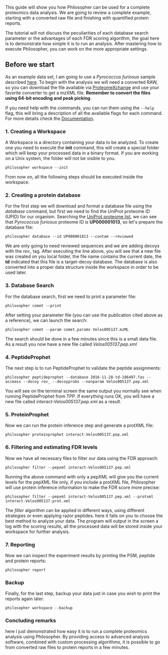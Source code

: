 This guide will show you how Philosopher can be used for a complete proteomics data analysis. We are going to review a complete example, starting with a converted raw file and finishing with quantified protein reports.

The tutorial will not discuss the peculiarities of each database search parameter or the advantages of each FDR scoring algorithm, the goal here is to demonstrate how simple it is to run an analysis. After mastering how to execute Philosopher, you can work on the more appropriate settings.


## Before we start

As an example data set, I am going to use a _Pyrococcus furiosus_ sample described [here](http://pubs.acs.org/doi/abs/10.1021/pr300055q). To begin with the analysis we will need a converted RAW, so you can download the file available via [ProteomeXchange](http://proteomecentral.proteomexchange.org/cgi/GetDataset?ID=PXD001077) and use your favorite converter to get a mzXML file. __Remember to convert the files using 64-bit encoding and peak picking__.

If you need help with the commands, you can run them using the `--help` flag, this will bring a description of all the available flags for each command. For more details check the [Documentation](documentation.md).


### 1. Creating a Workspace

A Workspace is a directory containing your data to be analyzed. To create one you need to execute the __init__ command, this will create a special folder which will keep your processed data in a binary format. If you are working on a Unix system, the folder will not be visible to you.

`philosopher workspace --init`

From now on, all the following steps should be executed inside the workspace.


### 2. Creating a protein database

For the first step we will download and format a database file using the _database_ command, but first we need to find the UniProt proteome ID (UPID) for our organism. Searching the [UniProt proteome list](http://www.uniprot.org/proteomes), we can see that _Pyrococcus furiosus_ proteome ID is **UP000001013**, so let's prepare the database file:

`philosopher database --id UP000001013 --contam --reviewed`

We are only going to need reviewed sequences and we are adding decoys with the _rev__ tag. After executing the line above, you will see that a new file was created on you local folder, the file name contains the current date, the **td** indicated that this file is a target-decoy database. The database is also converted into a proper data structure inside the workspace in order to be used later.


### 3. Database Search

For the database search, first we need to print a parameter file:

`philosopher comet --print`

After setting your parameter file (you can use the publication cited above as a reference), we can launch the search:

`philosopher comet --param comet.params Velos005137.mzML`

The search should be done in a few minutes since this is a small data file. As a result you now have a new file called _Velos005137.pep.xml_


### 4. PeptideProphet

The next step is to run PeptideProphet to validate the peptide assignments:

`philosopher peptideprophet --database 2016-11-28-td-186497.fas --accmass --decoy rev_ --decoyprobs --nonparam Velos005137.pep.xml`

You will see on the terminal screen the same output you normally see when running PeptideProphet from TPP. If everything runs OK, you will have a new file called _interact-Velos005137.pep.xml_ as a result.


### 5. ProteinProphet

Now we can run the protein inference step and generate a protXML file:

`philosopher proteinprophet interact-Velos005137.pep.xml`


### 6. Filtering and estimating FDR levels

Now we have all necessary files to filter our data using the FDR approach:

`philosopher filter --pepxml interact-Velos005137.pep.xml`

Running the above command with only a pepXML will give you the current levels for the pepXML file only, if you include a protXML file, Philosopher will use protein inference information to make the FDR score more precise:

`philosopher filter --pepxml interact-Velos005137.pep.xml --protxml interact-Velos005137.prot.xml`

The _filter_ algorithm can be applied in different ways, using different strategies or even applying razor peptides. here it falls on you to choose the best method to analyze your data. The program will output in the screen a log with the scoring results, all the processed data will be stored inside your workspace for further analysis.


### 7. Reporting

Now we can inspect the experiment results by printing the PSM, peptide and protein reports:

`philosopher report`


### Backup

Finally, for the last step, backup your data just in case you wish to print the reports again later.

`philosopher workspace --backup`


### Concluding remarks

here I just demonstrated how easy it is to run a complete proteomics analysis using Philosopher. By providing access to advanced analysis software, combined with custom processing algorithms, it is possible to go from converted raw files to protein reports in a few minutes.
